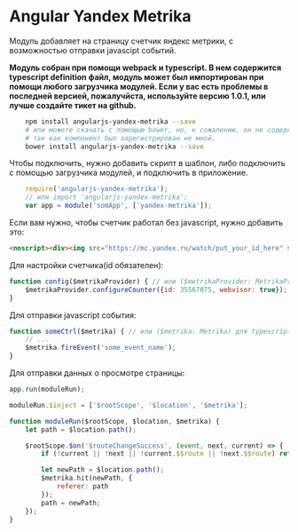 # Angular Yandex Metrika
Модуль добавляет на страницу счетчик яндекс метрики, с возможностью отправки javascipt событий.


**Модуль собран при помощи webpack и typescript. В нем содержится typescript definition файл, модуль может был импортирован при помощи любого загрузчика модулей. Если у вас есть проблемы в последней версией, пожалучйста, используйте версию 1.0.1, или лучше создайте тикет на github.**


```sh
    npm install angularjs-yandex-metrika --save
    # или можете скачать с помощью bower, но, к сожалению, он не содержит последней версии,
    # так как компонент был зарегистрирован не мной.
    bower install angularjs-yandex-metrika --save
```
Чтобы подключить, нужно добавить скрипт в шаблон, либо подключить с помощью загрузчика модулей, и подключить в приложение.
```javascript
    require('angularjs-yandex-metrika');
    // или import 'angularjs-yandex-metrika';
    var app = module('somApp', ['yandex-metrika']);
```
Если вам нужно, чтобы счетчик работал без javascript, нужно добавить это:
```html
<noscript><div><img src="https://mc.yandex.ru/watch/put_your_id_here" style="position:absolute; left:-9999px;" alt="" /></div></noscript>
```
Для настройки счетчика(id обязателен):
```javascript
function config($metrikaProvider) { // или ($metrikaProvider: MetrikaProvider) для typescript.
    $metrikaProvider.configureCounter({id: 35567075, webvisor: true});
}
```
Для отправки javascript события:
```javascript
function someCtrl($metrika) { // или ($metrika: Metrika) для typescript.
    // ...
    $metrika.fireEvent('some_event_name');
}
```
Для отправки данных о просмотре страницы:
```javascript
app.run(moduleRun);

moduleRun.$inject = ['$rootScope', '$location', '$metrika'];

function moduleRun($rootScope, $location, $metrika) {
    let path = $location.path();

    $rootScope.$on('$routeChangeSuccess', (event, next, current) => {
        if (!current || !next || !current.$$route || !next.$$route) return;

        let newPath = $location.path();
        $metrika.hit(newPath, {
            referer: path
        });
        path = newPath;
    });
}
```
